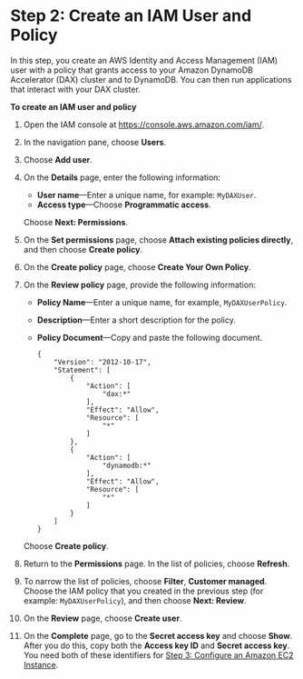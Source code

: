 # Step 2: Create an IAM User and Policy<a name="DAX.client.create-user-policy"></a>

In this step, you create an AWS Identity and Access Management \(IAM\) user with a policy that grants access to your Amazon DynamoDB Accelerator \(DAX\) cluster and to DynamoDB\. You can then run applications that interact with your DAX cluster\.

**To create an IAM user and policy**

1. Open the IAM console at [https://console\.aws\.amazon\.com/iam/](https://console.aws.amazon.com/iam/)\.

1. In the navigation pane, choose **Users**\.

1. Choose **Add user**\.

1. On the **Details** page, enter the following information:
   + **User name**—Enter a unique name, for example: `MyDAXUser`\.
   + **Access type**—Choose **Programmatic access**\.

   Choose **Next: Permissions**\.

1. On the **Set permissions** page, choose **Attach existing policies directly**, and then choose **Create policy**\.

1. On the **Create policy** page, choose **Create Your Own Policy**\.

1. On the **Review policy** page, provide the following information:
   + **Policy Name**—Enter a unique name, for example, `MyDAXUserPolicy`\.
   + **Description**—Enter a short description for the policy\.
   + **Policy Document**—Copy and paste the following document\.

     ```
     {
         "Version": "2012-10-17",
         "Statement": [
             {
                 "Action": [
                     "dax:*"
                 ],
                 "Effect": "Allow",
                 "Resource": [
                     "*"
                 ]
             },
             {
                 "Action": [
                     "dynamodb:*"
                 ],
                 "Effect": "Allow",
                 "Resource": [
                     "*"
                 ]
             }
         ]
     }
     ```

   Choose **Create policy**\.

1. Return to the **Permissions** page\. In the list of policies, choose **Refresh**\.

1. To narrow the list of policies, choose **Filter**, **Customer managed**\. Choose the IAM policy that you created in the previous step \(for example: `MyDAXUserPolicy`\), and then choose **Next: Review**\.

1. On the **Review** page, choose **Create user**\.

1. On the **Complete** page, go to the **Secret access key** and choose **Show**\. After you do this, copy both the **Access key ID** and **Secret access key**\. You need both of these identifiers for [Step 3: Configure an Amazon EC2 Instance](DAX.client.configure-ec2-instance.md)\.